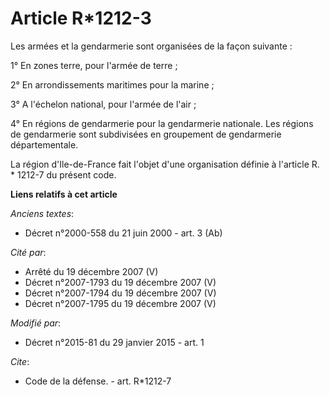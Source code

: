 # Article R*1212-3

Les armées et la gendarmerie sont organisées de la façon suivante : 

1° En zones terre, pour l'armée de terre ; 

2° En arrondissements maritimes pour la marine ; 

3° A l'échelon national, pour l'armée de l'air ; 

4° En régions de gendarmerie pour la gendarmerie nationale. Les régions de gendarmerie sont subdivisées en groupement de
gendarmerie départementale. 

La région d'Ile-de-France fait l'objet d'une organisation définie à l'article R. * 1212-7 du présent code.

**Liens relatifs à cet article**

_Anciens textes_:

  - Décret n°2000-558 du 21 juin 2000 - art. 3 (Ab)

_Cité par_:

  - Arrêté du 19 décembre 2007 (V)
  - Décret n°2007-1793 du 19 décembre 2007 (V)
  - Décret n°2007-1794 du 19 décembre 2007 (V)
  - Décret n°2007-1795 du 19 décembre 2007 (V)

_Modifié par_:

  - Décret n°2015-81 du 29 janvier 2015 - art. 1

_Cite_:

  - Code de la défense. - art. R*1212-7
